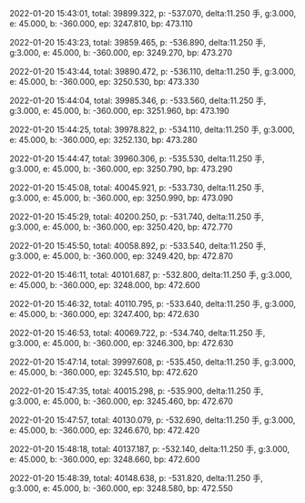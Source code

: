 2022-01-20 15:43:01, total: 39899.322, p: -537.070, delta:11.250 手, g:3.000, e: 45.000, b: -360.000, ep: 3247.810, bp: 473.110

2022-01-20 15:43:23, total: 39859.465, p: -536.890, delta:11.250 手, g:3.000, e: 45.000, b: -360.000, ep: 3249.270, bp: 473.270

2022-01-20 15:43:44, total: 39890.472, p: -536.110, delta:11.250 手, g:3.000, e: 45.000, b: -360.000, ep: 3250.530, bp: 473.330

2022-01-20 15:44:04, total: 39985.346, p: -533.560, delta:11.250 手, g:3.000, e: 45.000, b: -360.000, ep: 3251.960, bp: 473.190

2022-01-20 15:44:25, total: 39978.822, p: -534.110, delta:11.250 手, g:3.000, e: 45.000, b: -360.000, ep: 3252.130, bp: 473.280

2022-01-20 15:44:47, total: 39960.306, p: -535.530, delta:11.250 手, g:3.000, e: 45.000, b: -360.000, ep: 3250.790, bp: 473.290

2022-01-20 15:45:08, total: 40045.921, p: -533.730, delta:11.250 手, g:3.000, e: 45.000, b: -360.000, ep: 3250.990, bp: 473.090

2022-01-20 15:45:29, total: 40200.250, p: -531.740, delta:11.250 手, g:3.000, e: 45.000, b: -360.000, ep: 3250.420, bp: 472.770

2022-01-20 15:45:50, total: 40058.892, p: -533.540, delta:11.250 手, g:3.000, e: 45.000, b: -360.000, ep: 3249.420, bp: 472.870

2022-01-20 15:46:11, total: 40101.687, p: -532.800, delta:11.250 手, g:3.000, e: 45.000, b: -360.000, ep: 3248.000, bp: 472.600

2022-01-20 15:46:32, total: 40110.795, p: -533.640, delta:11.250 手, g:3.000, e: 45.000, b: -360.000, ep: 3247.400, bp: 472.630

2022-01-20 15:46:53, total: 40069.722, p: -534.740, delta:11.250 手, g:3.000, e: 45.000, b: -360.000, ep: 3246.300, bp: 472.630

2022-01-20 15:47:14, total: 39997.608, p: -535.450, delta:11.250 手, g:3.000, e: 45.000, b: -360.000, ep: 3245.510, bp: 472.620

2022-01-20 15:47:35, total: 40015.298, p: -535.900, delta:11.250 手, g:3.000, e: 45.000, b: -360.000, ep: 3245.460, bp: 472.670

2022-01-20 15:47:57, total: 40130.079, p: -532.690, delta:11.250 手, g:3.000, e: 45.000, b: -360.000, ep: 3246.670, bp: 472.420

2022-01-20 15:48:18, total: 40137.187, p: -532.140, delta:11.250 手, g:3.000, e: 45.000, b: -360.000, ep: 3248.660, bp: 472.600

2022-01-20 15:48:39, total: 40148.638, p: -531.820, delta:11.250 手, g:3.000, e: 45.000, b: -360.000, ep: 3248.580, bp: 472.550